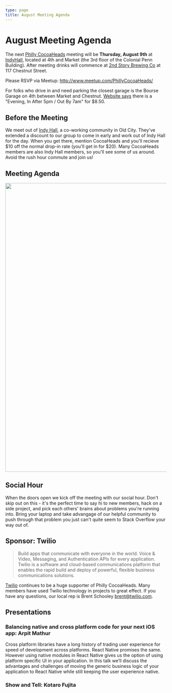 ```yaml
---
type: page
title: August Meeting Agenda
---
```


# August Meeting Agenda

The next [Philly CocoaHeads][PC] meeting will be **Thursday, August 9th** at [IndyHall][IndyHall], located at 4th and Market (the 3rd floor of the Colonial Penn Building). After meeting drinks will commence at [2nd Story Brewing Co][2nd Story Brewing Co] at 117 Chestnut Street.

[PC]:http://phillycocoa.org
[IndyHall]:https://www.indyhall.org/
[2nd Story Brewing Co]:http://www.2ndstorybrewing.com

Please RSVP via Meetup: <http://www.meetup.com/PhillyCocoaHeads/>

For folks who drive in and need parking the closest garage is the Bourse Garage on 4th between Market and Chestnut. [Website says](https://www.parkme.com/lot/85982/bourse-garage-philadelphia-pa) there is a "Evening, In After 5pm / Out By 7am" for $8.50.

## Before the Meeting
We meet out of <a href="https://www.indyhall.org">Indy Hall</a>, a co-working community in Old City. They've extended a discount to our group to come in early and work out of Indy Hall for the day. When you get there, mention CocoaHeads and you'll recieve $10 off the normal drop-in rate (you'll get in for $20). Many CocoaHeads members are also Indy Hall members, so you'll see some of us around. Avoid the rush hour commute and join us!

## Meeting Agenda

<p><img src="/images/agenda.png" width="900px"/></p>

## Social Hour
When the doors open we kick off the meeting with our social hour. Don't skip out on this - it's the perfect time to say hi to new members, hack on a side project, and pick each others' brains about problems you're running into. Bring your laptop and take advangage of our helpful community to push through that problem you just can't quite seem to Stack Overflow your way out of.

## Sponsor: Twilio

> Build apps that communicate with everyone in the world. Voice & Video, Messaging, and Authentication APIs for every application. Twilio is a software and cloud-based communications platform that enables the rapid build and deploy of powerful, flexible business communications solutions.

[Twilio](http://www.twilio.com) continues to be a huge supporter of Philly CocoaHeads. Many members have used Twilio technology in projects to great effect. If you have any questions, our local rep is Brent Schooley <brent@twilio.com>.

## Presentations
### Balancing native and cross platform code for your next iOS app: Arpit Mathur
Cross platform libraries have a long history of trading user experience for speed of development across platforms. React Native promises the same. However using native modules in React Native gives us the option of using platform specific UI in your application. In this talk we’ll discuss the advantages and challenges of moving the generic business logic of your application to React Native while still keeping the user experience native.

### Show and Tell: Kotaro Fujita
